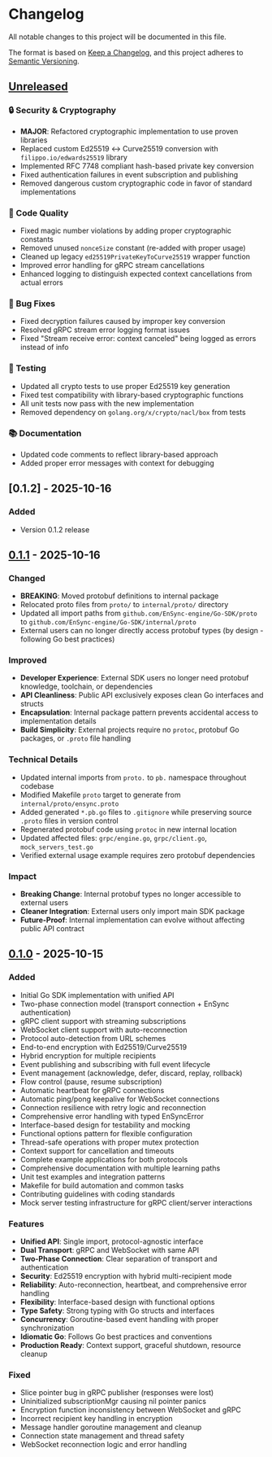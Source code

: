# Changelog

All notable changes to this project will be documented in this file.

The format is based on [Keep a Changelog](https://keepachangelog.com/en/1.0.0/),
and this project adheres to [Semantic Versioning](https://semver.org/spec/v2.0.0.html).

## [Unreleased]

### 🔒 Security & Cryptography
- **MAJOR**: Refactored cryptographic implementation to use proven libraries
- Replaced custom Ed25519 ↔ Curve25519 conversion with `filippo.io/edwards25519` library
- Implemented RFC 7748 compliant hash-based private key conversion
- Fixed authentication failures in event subscription and publishing
- Removed dangerous custom cryptographic code in favor of standard implementations

### 🧹 Code Quality
- Fixed magic number violations by adding proper cryptographic constants
- Removed unused `nonceSize` constant (re-added with proper usage)
- Cleaned up legacy `ed25519PrivateKeyToCurve25519` wrapper function
- Improved error handling for gRPC stream cancellations
- Enhanced logging to distinguish expected context cancellations from actual errors

### 🐛 Bug Fixes
- Fixed decryption failures caused by improper key conversion
- Resolved gRPC stream error logging format issues
- Fixed "Stream receive error: context canceled" being logged as errors instead of info

### 🧪 Testing
- Updated all crypto tests to use proper Ed25519 key generation
- Fixed test compatibility with library-based cryptographic functions
- All unit tests now pass with the new implementation
- Removed dependency on `golang.org/x/crypto/nacl/box` from tests

### 📚 Documentation
- Updated code comments to reflect library-based approach
- Added proper error messages with context for debugging

## [0.1.2] - 2025-10-16

### Added
- Version 0.1.2 release


## [0.1.1] - 2025-10-16

### Changed
- **BREAKING**: Moved protobuf definitions to internal package
- Relocated proto files from `proto/` to `internal/proto/` directory
- Updated all import paths from `github.com/EnSync-engine/Go-SDK/proto` to `github.com/EnSync-engine/Go-SDK/internal/proto`
- External users can no longer directly access protobuf types (by design - following Go best practices)

### Improved
- **Developer Experience**: External SDK users no longer need protobuf knowledge, toolchain, or dependencies
- **API Cleanliness**: Public API exclusively exposes clean Go interfaces and structs
- **Encapsulation**: Internal package pattern prevents accidental access to implementation details
- **Build Simplicity**: External projects require no `protoc`, protobuf Go packages, or `.proto` file handling

### Technical Details
- Updated internal imports from `proto.` to `pb.` namespace throughout codebase
- Modified Makefile `proto` target to generate from `internal/proto/ensync.proto`
- Added generated `*.pb.go` files to `.gitignore` while preserving source `.proto` files in version control
- Regenerated protobuf code using `protoc` in new internal location
- Updated affected files: `grpc/engine.go`, `grpc/client.go`, `mock_servers_test.go`
- Verified external usage example requires zero protobuf dependencies

### Impact
- **Breaking Change**: Internal protobuf types no longer accessible to external users
- **Cleaner Integration**: External users only import main SDK package
- **Future-Proof**: Internal implementation can evolve without affecting public API contract

## [0.1.0] - 2025-10-15

### Added
- Initial Go SDK implementation with unified API
- Two-phase connection model (transport connection + EnSync authentication)
- gRPC client support with streaming subscriptions
- WebSocket client support with auto-reconnection
- Protocol auto-detection from URL schemes
- End-to-end encryption with Ed25519/Curve25519
- Hybrid encryption for multiple recipients
- Event publishing and subscribing with full event lifecycle
- Event management (acknowledge, defer, discard, replay, rollback)
- Flow control (pause, resume subscription)
- Automatic heartbeat for gRPC connections
- Automatic ping/pong keepalive for WebSocket connections
- Connection resilience with retry logic and reconnection
- Comprehensive error handling with typed EnSyncError
- Interface-based design for testability and mocking
- Functional options pattern for flexible configuration
- Thread-safe operations with proper mutex protection
- Context support for cancellation and timeouts
- Complete example applications for both protocols
- Comprehensive documentation with multiple learning paths
- Unit test examples and integration patterns
- Makefile for build automation and common tasks
- Contributing guidelines with coding standards
- Mock server testing infrastructure for gRPC client/server interactions

### Features
- **Unified API**: Single import, protocol-agnostic interface
- **Dual Transport**: gRPC and WebSocket with same API
- **Two-Phase Connection**: Clear separation of transport and authentication
- **Security**: Ed25519 encryption with hybrid multi-recipient mode
- **Reliability**: Auto-reconnection, heartbeat, and comprehensive error handling
- **Flexibility**: Interface-based design with functional options
- **Type Safety**: Strong typing with Go structs and interfaces
- **Concurrency**: Goroutine-based event handling with proper synchronization
- **Idiomatic Go**: Follows Go best practices and conventions
- **Production Ready**: Context support, graceful shutdown, resource cleanup

### Fixed
- Slice pointer bug in gRPC publisher (responses were lost)
- Uninitialized subscriptionMgr causing nil pointer panics  
- Encryption function inconsistency between WebSocket and gRPC
- Incorrect recipient key handling in encryption
- Message handler goroutine management and cleanup
- Connection state management and thread safety
- WebSocket reconnection logic and error handling

[Unreleased]: https://github.com/EnSync-engine/Go-SDK/compare/v0.1.1...HEAD
[0.1.1]: https://github.com/EnSync-engine/Go-SDK/compare/v0.1.0...v0.1.1
[0.1.0]: https://github.com/EnSync-engine/Go-SDK/releases/tag/v0.1.0